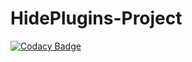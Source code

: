 # HidePlugins-Project
[![Codacy Badge](https://api.codacy.com/project/badge/Grade/add5e8c2f8cc428eb216aa35162b15b9)](https://app.codacy.com/manual/ComplexCodegit/HidePlugins-Project?utm_source=github.com&utm_medium=referral&utm_content=ComplexCodegit/HidePlugins-Project&utm_campaign=Badge_Grade_Dashboard)
